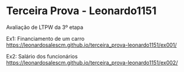 # Terceira Prova - Leonardo1151
 Avaliação de LTPW da 3º etapa

Ex1: Financiamento de um carro <br>
https://leonardosalescm.github.io/terceira_prova-leonardo1151/ex001/

Ex2: Salário dos funcionários <br>
https://leonardosalescm.github.io/terceira_prova-leonardo1151/ex002/